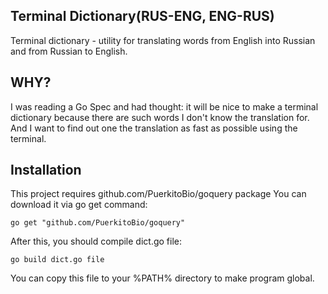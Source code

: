 ## Terminal Dictionary(RUS-ENG, ENG-RUS)

Terminal dictionary - utility for translating words from English into Russian and from Russian to English.

## WHY?

I was reading a Go Spec and had thought: it will be nice to make a terminal dictionary because there are such words I don't know the translation for.  And I want to find out one the translation as fast as possible using the terminal.

## Installation

This project requires github.com/PuerkitoBio/goquery package
You can download it via go get command:

`go get "github.com/PuerkitoBio/goquery"`

After this, you should compile dict.go file:

`go build dict.go file`

You can copy this file to your %PATH% directory to make program global.
